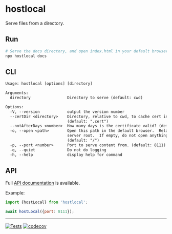 # hostlocal

Serve files from a directory.

## Run

```sh
# Serve the docs directory, and open index.html in your default browser.
npx hostlocal docs
```

## CLI

```txt
Usage: hostlocal [options] [directory]

Arguments:
  directory                Directory to serve (default: cwd)

Options:
  -V, --version            output the version number
  --certDir <directory>    Directory, relative to cwd, to cache cert info
                           (default: ".cert")
  --notAfterDays <number>  How many days is the certificate valid? (default: 7)
  -o, --open <path>        Open this path in the default browser.  Relative to
                           server root.  If empty, do not open anything.
                           (default: "/")
  -p, --port <number>      Port to serve content from. (default: 8111)
  -q, --quiet              Do not do logging
  -h, --help               display help for command
```

## API

Full [API documentation](http://hildjj.github.io/hostlocal/) is available.

Example:

```js
import {hostLocal} from 'hostlocal';

await hostLocal({port: 8111});
```

---
[![Tests](https://github.com/hildjj/hostlocal/actions/workflows/node.js.yml/badge.svg)](https://github.com/hildjj/hostlocal/actions/workflows/node.js.yml)
[![codecov](https://codecov.io/gh/hildjj/hostlocal/graph/badge.svg?token=HHS0QQ7NUF)](https://codecov.io/gh/hildjj/hostlocal)
